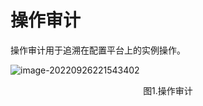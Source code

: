 # 操作审计

操作审计用于追溯在配置平台上的实例操作。

![image-20220926221543402](media/image-20220926221543402.png)
<center>图1.操作审计</center>